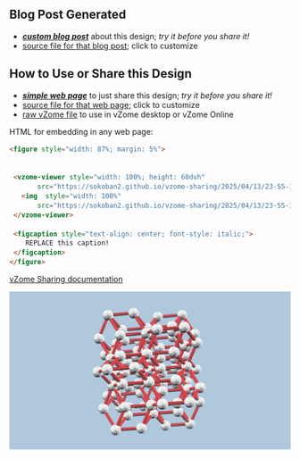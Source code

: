 
## Blog Post Generated

 - [***custom blog post***](<https://sokoban2.github.io/vzome-sharing/2025/04/13/dodecahedron_10-23-55-12.html>) about this design; *try it before you share it!*
 - [source file for that blog post](<https://github.com/sokoban2/vzome-sharing/edit/main/_posts/2025-04-13-dodecahedron_10-23-55-12.md>); click to customize
 


## How to Use or Share this Design

 - [***simple web page***](<https://sokoban2.github.io/vzome-sharing/2025/04/13/23-55-12-dodecahedron_10/>) to just share this design; *try it before you share it!*
 - [source file for that web page](<https://github.com/sokoban2/vzome-sharing/edit/main/2025/04/13/23-55-12-dodecahedron_10/index.md>); click to customize
 - [raw vZome file](<https://raw.githubusercontent.com/sokoban2/vzome-sharing/main/2025/04/13/23-55-12-dodecahedron_10/dodecahedron_10.vZome>) to use in vZome desktop or vZome Online
 
 HTML for embedding in any web page:
 ```html
<figure style="width: 87%; margin: 5%">
  
  
  <vzome-viewer style="width: 100%; height: 60dvh" 
        src="https://sokoban2.github.io/vzome-sharing/2025/04/13/23-55-12-dodecahedron_10/dodecahedron_10.vZome" >
    <img  style="width: 100%"
        src="https://sokoban2.github.io/vzome-sharing/2025/04/13/23-55-12-dodecahedron_10/dodecahedron_10.png" >
  </vzome-viewer>

  <figcaption style="text-align: center; font-style: italic;">
     REPLACE this caption!
  </figcaption>
</figure>

 ```

[vZome Sharing documentation](https://vzome.github.io/vzome/sharing.html#how-it-works)

![Image](<dodecahedron_10.png>)

